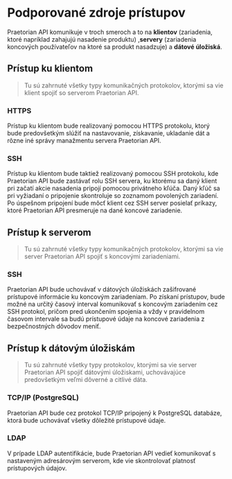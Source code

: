 # Podporované zdroje prístupov

Praetorian API komunikuje v troch smeroch a to na **klientov** (zariadenia, ktoré napríklad zahajujú nasadenie produktu)
,**servery** (zariadenia koncových používateľov na ktoré sa produkt nasadzuje) a **dátové úložiská**.

## Prístup ku klientom

> Tu sú zahrnuté všetky typy komunikačných protokolov, ktorými sa vie klient spojiť so serverom Praetorian API.

### HTTPS

Prístup ku klientom bude realizovaný pomocou HTTPS protokolu, ktorý bude predovšetkým slúžiť na nastavovanie, získavanie,
ukladanie dát a rôzne iné správy manažmentu servera Praetorian API.

### SSH

Prístup ku klientom bude taktiež realizovaný pomocou SSH protokolu, kde Praetorian API bude zastávať rolu SSH servera,
ku ktorému sa daný klient pri začatí akcie nasadenia pripojí pomocou privátneho kľúča. Daný kľúč sa pri vyžiadaní o pripojenie
skontroluje so zoznamom povolených zariadení. Po úspešnom pripojení bude môcť klient cez SSH server posielať príkazy,
ktoré Praetorian API presmeruje na dané koncové zariadenie.

## Prístup k serverom

> Tu sú zahrnuté všetky typy komunikačných protokolov, ktorými sa vie server Praetorian API spojiť s koncovými zariadeniami.

### SSH

Praetorian API bude uchovávať v dátových úložiskách zašifrované prístupové informácie ku koncovým zariadeniam. Po získaní
prístupov, bude možné na určitý časový interval komunikovať s koncovým zariadením cez SSH protokol, pričom pred ukončením
spojenia a vždy v pravidelnom časovom intervale sa budú prístupové údaje na koncové zariadenia z bezpečnostných dôvodov meniť.

## Prístup k dátovým úložiskám

> Tu sú zahrnuté všetky typy protokolov, ktorými sa vie server Praetorian API spojiť dátovými úložiskami,
> uchovávajúce predovšetkým veľmi dôverné a citlivé dáta.

### TCP/IP (PostgreSQL)

Praetorian API bude cez protokol TCP/IP pripojený k PostgreSQL databáze, ktorá bude uchovávať všetky dôležité prístupové údaje.

### LDAP

V prípade LDAP autentifikácie, bude Praetorian API vedieť komunikovať s nastaveným adresárovým serverom, kde vie skontrolovať
platnosť prístupových údajov.
